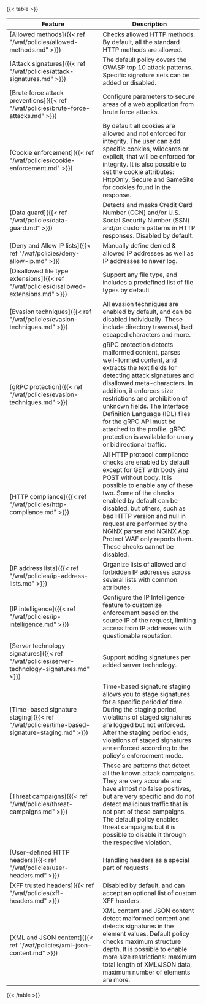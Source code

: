 ---
---

{{< table >}}

| Feature                             | Description |
| ----------------------------------- | ----------- |
| [Allowed methods]({{< ref "/waf/policies/allowed-methods.md" >}}) | Checks allowed HTTP methods. By default, all the standard HTTP methods are allowed. |
| [Attack signatures]({{< ref "/waf/policies/attack-signatures.md" >}}) | The default policy covers the OWASP top 10 attack patterns. Specific signature sets can be added or disabled. |
| [Brute force attack preventions]({{< ref "/waf/policies/brute-force-attacks.md" >}}) | Configure parameters to secure areas of a web application from brute force attacks. |
| [Cookie enforcement]({{< ref "/waf/policies/cookie-enforcement.md" >}}) | By default all cookies are allowed and not enforced for integrity. The user can add specific cookies, wildcards or explicit, that will be enforced for integrity. It is also possible to set the cookie attributes: HttpOnly, Secure and SameSite for cookies found in the response. |
| [Data guard]({{< ref "/waf/policies/data-guard.md" >}}) | Detects and masks Credit Card Number (CCN) and/or U.S. Social Security Number (SSN) and/or custom patterns in HTTP responses. Disabled by default. |
| [Deny and Allow IP lists]({{< ref "/waf/policies/deny-allow-ip.md" >}}) | Manually define denied & allowed IP addresses as well as IP addresses to never log. |
| [Disallowed file type extensions]({{< ref "/waf/policies/disallowed-extensions.md" >}}) | Support any file type, and includes a predefined list of file types by default |
| [Evasion techniques]({{< ref "/waf/policies/evasion-techniques.md" >}}) | All evasion techniques are enabled by default, and can be disabled individually. These include directory traversal, bad escaped characters and more. |
| [gRPC protection]({{< ref "/waf/policies/evasion-techniques.md" >}}) | gRPC protection detects malformed content, parses well-formed content, and extracts the text fields for detecting attack signatures and disallowed meta-characters. In addition, it enforces size restrictions and prohibition of unknown fields. The Interface Definition Language (IDL) files for the gRPC API must be attached to the profile. gRPC protection is available for unary or bidirectional traffic. |
| [HTTP compliance]({{< ref "/waf/policies/http-compliance.md" >}}) | All HTTP protocol compliance checks are enabled by default except for GET with body and POST without body. It is possible to enable any of these two. Some of the checks enabled by default can be disabled, but others, such as bad HTTP version and null in request are performed by the NGINX parser and NGINX App Protect WAF only reports them. These checks cannot be disabled. |
| [IP address lists]({{< ref "/waf/policies/ip-address-lists.md" >}}) | Organize lists of allowed and forbidden IP addresses across several lists with common attributes. |
| [IP intelligence]({{< ref "/waf/policies/ip-intelligence.md" >}}) | Configure the IP Intelligence feature to customize enforcement based on the source IP of the request, limiting access from IP addresses with questionable reputation. |
| [Server technology signatures]({{< ref "/waf/policies/server-technology-signatures.md" >}}) | Support adding signatures per added server technology. |
| [Time-based signature staging]({{< ref "/waf/policies/time-based-signature-staging.md" >}}) | Time-based signature staging allows you to stage signatures for a specific period of time. During the staging period, violations of staged signatures are logged but not enforced. After the staging period ends, violations of staged signatures are enforced according to the policy's enforcement mode. |
| [Threat campaigns]({{< ref "/waf/policies/threat-campaigns.md" >}}) | These are patterns that detect all the known attack campaigns. They are very accurate and have almost no false positives, but are very specific and do not detect malicious traffic that is not part of those campaigns. The default policy enables threat campaigns but it is possible to disable it through the respective violation. |
| [User-defined HTTP headers]({{< ref "/waf/policies/user-headers.md" >}}) | Handling headers as a special part of requests |
| [XFF trusted headers]({{< ref "/waf/policies/xff-headers.md" >}}) | Disabled by default, and can accept an optional list of custom XFF headers. |
| [XML and JSON content]({{< ref "/waf/policies/xml-json-content.md" >}}) | XML content and JSON content detect malformed content and detects signatures in the element values. Default policy checks maximum structure depth. It is possible to enable more size restrictions: maximum total length of XML/JSON data, maximum number of elements are more. |
{{< /table >}}
